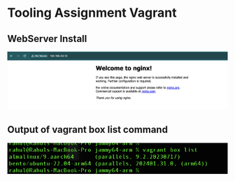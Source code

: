 # Tooling Assignment Vagrant

## WebServer Install

![alt text](images/image1.png)

## Output of vagrant box list command

![alt text](images/image2.png)